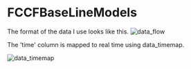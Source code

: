 # FCCFBaseLineModels

The format of the data I use looks like this. 
![data_flow](https://user-images.githubusercontent.com/54457248/127681868-68a075e3-7268-48f8-9d74-244a591cbbdb.PNG)

The 'time' column is mapped to real time using data_timemap.

![data_timemap](https://user-images.githubusercontent.com/54457248/127682114-35c97e2d-db83-410a-8491-f9e7782a6f81.PNG)
